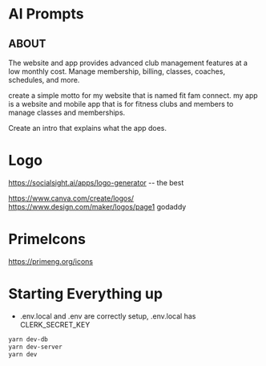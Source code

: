 # AI Prompts

## ABOUT

The website and app provides advanced club management features at a low monthly cost. Manage membership, billing,
classes, coaches, schedules, and more.

create a simple motto for my website that is named fit fam connect. my app is a website and mobile app that is for
fitness clubs and members to manage classes and memberships.

Create an intro that explains what the app does.

# Logo

https://socialsight.ai/apps/logo-generator -- the best

https://www.canva.com/create/logos/ https://www.design.com/maker/logos/page1 godaddy

# PrimeIcons

https://primeng.org/icons

# Starting Everything up

- .env.local and .env are correctly setup, .env.local has CLERK_SECRET_KEY

```sh
yarn dev-db
yarn dev-server
yarn dev
```
